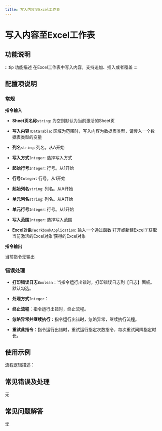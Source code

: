 ```yaml
---
title: 写入内容至Excel工作表
---
```


# 写入内容至Excel工作表

## 功能说明

:::tip 功能描述
在Excel工作表中写入内容，支持追加、插入或者覆盖
:::

## 配置项说明

### 常规

**指令输入**

- **Sheet页名称**`string`: 为空则默认为当前激活的Sheet页

- **写入内容**`TDataTable`: 区域为范围时，写入内容为数据表类型，请传入一个数据表类型的变量

- **列名**`string`: 列名。从A开始

- **写入方式**`Integer`: 选择写入方式

- **起始行号**`Integer`: 行号。从1开始

- **行号**`Integer`: 行号。从1开始

- **起始列名**`string`: 列名。从A开始

- **单元列名**`string`: 列名。从A开始

- **单元行号**`Integer`: 行号。从1开始

- **写入范围**`Integer`: 选择写入范围

- **Excel对象**`TWorkbookApplication`: 输入一个通过函数'打开或新建Excel'/'获取当前激活的Excel对象'获得的Excel对象


**指令输出**

当前指令无输出

### 错误处理

- **打印错误日志**`Boolean`：当指令运行出错时，打印错误日志到【日志】面板。默认勾选。

- **处理方式**`Integer`：

 - **终止流程**：指令运行出错时，终止流程。

 - **忽略异常并继续执行**：指令运行出错时，忽略异常，继续执行流程。

 - **重试此指令**：指令运行出错时，重试运行指定次数指令，每次重试间隔指定时长。

## 使用示例

流程逻辑描述：

## 常见错误及处理

无

## 常见问题解答

无

